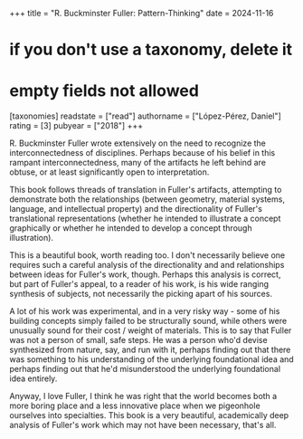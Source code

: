 +++
title = "R. Buckminster Fuller: Pattern-Thinking"
date = 2024-11-16
# if you don't use a taxonomy, delete it
# empty fields not allowed
[taxonomies]
  readstate = ["read"]
  authorname = ["López-Pérez, Daniel"]
  rating = [3]
  pubyear = ["2018"]
+++

R. Buckminster Fuller wrote extensively on the need to recognize the interconnectedness of disciplines. Perhaps because of his belief in this rampant interconnectedness, many of the artifacts he left behind are obtuse, or at least significantly open to interpretation.

This book follows threads of translation in Fuller's artifacts, attempting to demonstrate both the relationships (between geometry, material systems, language, and intellectual property) and the directionality of Fuller's translational representations (whether he intended to illustrate a concept graphically or whether he intended to develop a concept through illustration).

This is a beautiful book, worth reading too. I don't necessarily believe one requires such a careful analysis of the directionality and and relationships between ideas for Fuller's work, though. Perhaps this analysis is correct, but part of Fuller's appeal, to a reader of his work, is his wide ranging synthesis of subjects, not necessarily the picking apart of his sources.

A lot of his work was experimental, and in a very risky way - some of his building concepts simply failed to be structurally sound, while others were unusually sound for their cost / weight of materials. This is to say that Fuller was not a person of small, safe steps. He was a person who'd devise synthesized from nature, say, and run with it, perhaps finding out that there was something to his understanding of the underlying foundational idea and perhaps finding out that he'd misunderstood the underlying foundational idea entirely.

Anyway, I love Fuller, I think he was right that the world becomes both a more boring place and a less innovative place when we pigeonhole ourselves into specialties. This book is a very beautiful, academically deep analysis of Fuller's work which may not have been necessary, that's all.